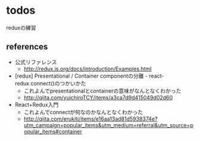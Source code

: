 # todos
reduxの練習

## references
+ 公式リファレンス
  + http://redux.js.org/docs/introduction/Examples.html
+ [redux] Presentational / Container componentの分離 - react-redux.connect()のつかいかた
  + これよんでpresentationalとcontainerの意味がなんとなくわかった
  + http://qiita.com/yuichiroTCY/items/a3ca7d9d415049d02d60
+ React+Redux入門
  + これよんでconnectが何なのかなんとなくわかった
  + http://qiita.com/erukiti/items/e16aa13ad81d5938374e?utm_campaign=popular_items&utm_medium=referral&utm_source=popular_items#container

